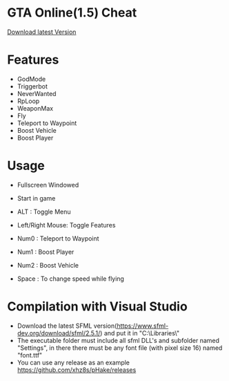 # GTA Online(1.5) Cheat 
<a href="https://github.com/xhz8s/pHake/releases/download/4.0/pHake4.0_1.5.zip">Download latest Version</a>
# Features<br/>
- GodMode<br/>
- Triggerbot<br/>
- NeverWanted<br/>
- RpLoop<br/>
- WeaponMax<br/>
- Fly<br/>
- Teleport to Waypoint<br/>
- Boost Vehicle<br/>
- Boost Player<br/>

# Usage
- Fullscreen Windowed<br/>
- Start in game<br/>

- ALT : Toggle Menu<br/>
- Left/Right Mouse: Toggle Features<br/>
- Num0 : Teleport to Waypoint<br/>
- Num1 : Boost Player<br/>
- Num2 : Boost Vehicle<br/>
- Space : To change speed while flying<br/>

# Compilation with Visual Studio
- Download the latest SFML version(https://www.sfml-dev.org/download/sfml/2.5.1/) and put it in "C:\\Libraries\\"<br/>
- The executable folder must include all sfml DLL's and subfolder named "Settings", in there there must be any font file (with pixel size 16) named "font.ttf"<br/>
- You can use any release as an example https://github.com/xhz8s/pHake/releases<br/>
